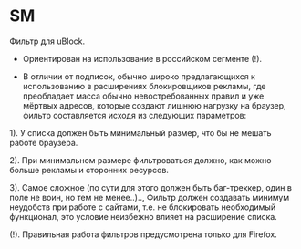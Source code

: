 # SM
Фильтр для uBlock.

- Ориентирован на использование в российском сегменте (!).

- В отличии от подписок, обычно широко предлагающихся к использованию в расширениях блокировщиков рекламы, где преобладает масса обычно невостребованных правил и уже мёртвых адресов, которые создают лишнюю нагрузку на браузер, фильтр составляется исходя из следующих параметров:

1). У списка должен быть минимальный размер, что бы не мешать работе браузера.

2). При минимальном размере фильтроваться должно, как можно больше рекламы и сторонних ресурсов.

3). Самое сложное (по сути для этого должен быть баг-треккер, один в поле не воин, но тем не менее..).., Фильтр должен создавать минимум неудобств при работе с сайтами, т.е. не блокировать необходимый функционал, это условие неизбежно влияет на расширение списка.

(!). Правильная работа фильтров предусмотрена только для Firefox.
